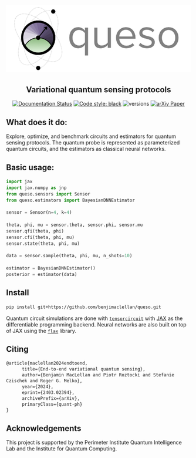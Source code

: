<div align="center">

# ![Queso](docs/imgs/logo.png)

<h2 align="center">
    Variational quantum sensing protocols
</h2>

[![Documentation Status](https://readthedocs.org/projects/queso/badge/?version=latest)](https://queso.readthedocs.io/en/latest/?badge=latest)
[![Code style: black](https://img.shields.io/badge/code%20style-black-000000.svg)](https://github.com/ambv/black)
![versions](https://img.shields.io/badge/python-3.8%20%7C%203.9%20%7C%203.10-blue)
[![arXiv Paper](https://img.shields.io/badge/arXiv-2403.02394-red)](https://arxiv.org/abs/2403.02394)

</div>





[//]: # (<p align="center" style="font-size:20px">)

[//]: # (    The design and optimization of quantum sensing protocols using variational methods.)

[//]: # (</p>)


## What does it do:
Explore, optimize, and benchmark circuits and estimators for quantum sensing protocols.
The quantum probe is represented as parameterized quantum circuits, and the estimators as classical neural networks.


## Basic usage:
```py
import jax
import jax.numpy as jnp
from queso.sensors import Sensor
from queso.estimators import BayesianDNNEstimator

sensor = Sensor(n=4, k=4)

theta, phi, mu = sensor.theta, sensor.phi, sensor.mu
sensor.qfi(theta, phi)
sensor.cfi(theta, phi, mu)
sensor.state(theta, phi, mu)

data = sensor.sample(theta, phi, mu, n_shots=10)

estimator = BayesianDNNEstimator()
posterior = estimator(data)
```



## Install
```bash
pip install git+https://github.com/benjimaclellan/queso.git
```
Quantum circuit simulations are done with [`tensorcircuit`](https://github.com/tencent-quantum-lab/tensorcircuit) 
with [JAX](https://github.com/google/jax) as the differentiable programming backend.
Neural networks are also built on top of JAX using the [`flax`](https://github.com/google/flax) library.

## Citing
```
@article{maclellan2024endtoend,
      title={End-to-end variational quantum sensing}, 
      author={Benjamin MacLellan and Piotr Roztocki and Stefanie Czischek and Roger G. Melko},
      year={2024},
      eprint={2403.02394},
      archivePrefix={arXiv},
      primaryClass={quant-ph}
}
```


## Acknowledgements
This project is supported by the Perimeter Institute Quantum Intelligence Lab and the 
Institute for Quantum Computing.
